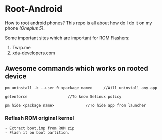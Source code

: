 # Root-Android

How to root android phones? This repo is all about how do I do it on my phone _(Oneplus 5)_.

Some important sites which are important for ROM Flashers:

1. Twrp.me
2. xda-developers.com


## Awesome commands which works on rooted device
```
pm uninstall -k --user 0 <package name>		//Will uninstall any app

getenforce					//To know Selinux policy

pm hide <package name>				//To hide app from launcher
```

### Reflash ROM original kernel
```
- Extract boot.imp from ROM zip
- Flash it on boot partition.
```
